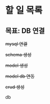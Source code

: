 # 할 일 목록

## 목표: DB 연결

~~mysql 연결~~

~~schema 생성~~

~~model 생성~~

~~model db 연동~~

~~crud 생성~~

db
